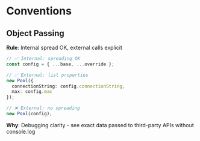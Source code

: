 # Conventions

## Object Passing
**Rule**: Internal spread OK, external calls explicit

```typescript
// ✅ Internal: spreading OK
const config = { ...base, ...override };

// ✅ External: list properties
new Pool({
  connectionString: config.connectionString,
  max: config.max
});

// ❌ External: no spreading
new Pool(config);
```

**Why**: Debugging clarity - see exact data passed to third-party APIs without console.log